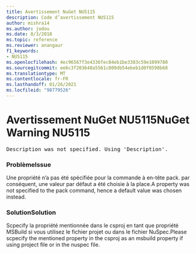 ```yaml
---
title: Avertissement NuGet NU5115
description: Code d’avertissement NU5115
author: mishra14
ms.author: jodou
ms.date: 8/3/2018
ms.topic: reference
ms.reviewer: anangaur
f1_keywords:
- NU5115
ms.openlocfilehash: 4ec96567f3e4336fec84eb1be3383c59e1099780
ms.sourcegitcommit: ee6c3f203648a5561c809db54ebeb1d0f0598b68
ms.translationtype: MT
ms.contentlocale: fr-FR
ms.lasthandoff: 01/26/2021
ms.locfileid: "98779526"
---
```

# <a name="nuget-warning-nu5115"></a><span data-ttu-id="bb163-103">Avertissement NuGet NU5115</span><span class="sxs-lookup"><span data-stu-id="bb163-103">NuGet Warning NU5115</span></span>
<pre>Description was not specified. Using 'Description'.</pre>

### <a name="issue"></a><span data-ttu-id="bb163-104">Problème</span><span class="sxs-lookup"><span data-stu-id="bb163-104">Issue</span></span>

<span data-ttu-id="bb163-105">Une propriété n’a pas été spécifiée pour la commande à en-tête pack. par conséquent, une valeur par défaut a été choisie à la place.</span><span class="sxs-lookup"><span data-stu-id="bb163-105">A property was not specified to the pack command, hence a default value was chosen instead.</span></span>


### <a name="solution"></a><span data-ttu-id="bb163-106">Solution</span><span class="sxs-lookup"><span data-stu-id="bb163-106">Solution</span></span>

<span data-ttu-id="bb163-107">Scpecify la propriété mentionnée dans le csproj en tant que propriété MSBuild si vous utilisez le fichier projet ou dans le fichier NuSpec.</span><span class="sxs-lookup"><span data-stu-id="bb163-107">Please scpecify the mentioned property in the csproj as an msbuild property if using project file or in the nuspec file.</span></span>

